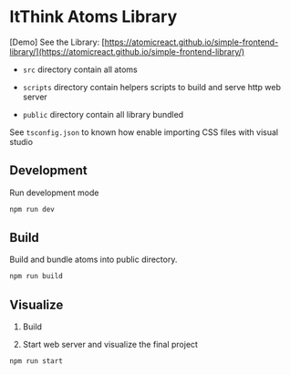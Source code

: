 # ItThink Atoms Library

[Demo] See the Library: [https://atomicreact.github.io/simple-frontend-library/](https://atomicreact.github.io/simple-frontend-library/)

- `src` directory contain all atoms

- `scripts` directory contain helpers scripts to build and serve http web server

- `public` directory contain all library bundled

See `tsconfig.json` to known how enable importing CSS files with visual studio 

## Development

Run development mode

```bash
npm run dev
```

## Build

Build and bundle atoms into public directory.

```bash
npm run build
```

## Visualize

1. Build

2. Start web server and visualize the final project

```bash
npm run start
```

